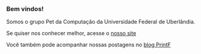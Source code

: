 ### Bem vindos!

Somos o grupo Pet da Computação da Universidade Federal de Uberlândia.

Se quiser nos conhecer melhor, acesse o [nosso site](https://comppet-ufu.github.io/comppet/)

Você também pode acompanhar nossas postagens no [blog PrintF](https://comppet.github.io/PrintF/)


